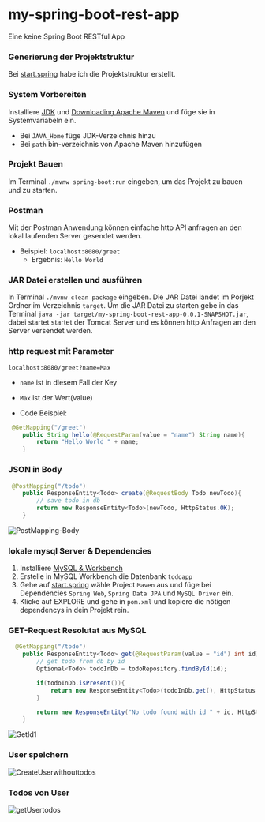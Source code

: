 # my-spring-boot-rest-app
Eine keine Spring Boot RESTful App

### Generierung der Projektstruktur
Bei [start.spring](https://start.spring.io/) habe ich die Projektstruktur erstellt.

### System Vorbereiten
Installiere [JDK](https://www.oracle.com/de/java/technologies/downloads/#jdk21-windows) und [Downloading Apache Maven](https://maven.apache.org/download.cgi) und füge sie in Systemvariabeln ein.
- Bei `JAVA_Home` füge JDK-Verzeichnis hinzu
- Bei `path` bin-verzeichnis von Apache Maven hinzufügen

### Projekt Bauen
Im Terminal `./mvnw spring-boot:run` eingeben, um das Projekt zu bauen und zu starten.

### Postman
Mit der Postman Anwendung können einfache http API anfragen an den lokal laufenden Server gesendet werden.
- Beispiel: `localhost:8080/greet` 
  - Ergebnis: `Hello World`

### JAR Datei erstellen und ausführen
In Terminal `./mvnw clean package` eingeben. Die JAR Datei landet im Porjekt Ordner im Verzeichnis `target`.
Um die JAR Datei zu starten gebe in das Terminal `java -jar target/my-spring-boot-rest-app-0.0.1-SNAPSHOT.jar`, dabei startet startet der Tomcat Server und es können http Anfragen an den Server versendet werden.

### http request mit Parameter
`localhost:8080/greet?name=Max`
- `name` ist in diesem Fall der Key
-  `Max` ist der Wert(value)

-  Code Beispiel:
```java
 @GetMapping("/greet")
    public String hello(@RequestParam(value = "name") String name){
        return "Hello World " + name;
    }
```

### JSON in Body
```java
 @PostMapping("/todo")
    public ResponseEntity<Todo> create(@RequestBody Todo newTodo){
        // save todo in db
        return new ResponseEntity<Todo>(newTodo, HttpStatus.OK);
    }
```

![PostMapping-Body](https://github.com/HasanAkcay44/my-spring-boot-rest-app/assets/122037183/f863c040-0054-4e24-be06-f4999cb4b87d)

### lokale mysql Server & Dependencies
1. Installiere [MySQL & Workbench](https://dev.mysql.com/downloads/installer/)
2. Erstelle in MySQL Workbench die Datenbank `todoapp`
3. Gehe auf [start.spring](https://start.spring.io/) wähle Project `Maven` aus und füge bei Dependencies `Spring Web`, `Spring Data JPA` und `MySQL Driver` ein.
4. Klicke auf EXPLORE und gehe in `pom.xml` und kopiere die nötigen dependencys in dein Projekt rein.

### GET-Request Resolutat aus MySQL
```java
  @GetMapping("/todo")
    public ResponseEntity<Todo> get(@RequestParam(value = "id") int id){
        // get todo from db by id
        Optional<Todo> todoInDb = todoRepository.findById(id);

        if(todoInDb.isPresent()){
            return new ResponseEntity<Todo>(todoInDb.get(), HttpStatus.OK);
        }

        return new ResponseEntity("No todo found with id " + id, HttpStatus.NOT_FOUND);
    }
```
![GetId1](https://github.com/HasanAkcay44/my-spring-boot-rest-app/assets/122037183/13d554c9-8cae-4717-9702-7640fbefca82)

### User speichern

![CreateUserwithouttodos](https://github.com/HasanAkcay44/my-spring-boot-rest-app/assets/122037183/b7b9bfd3-bcc0-4294-b9b3-a524ac76c54a)

### Todos von User

![getUsertodos](https://github.com/HasanAkcay44/my-spring-boot-rest-app/assets/122037183/16083e41-19ba-4992-9b7d-f62a0c4f5021)
